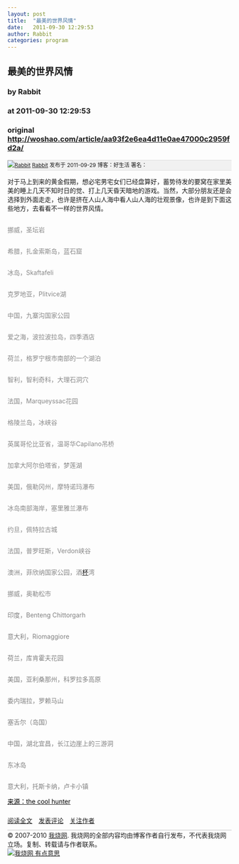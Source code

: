 ```yaml
---
layout: post
title:  "最美的世界风情"
date:   2011-09-30 12:29:53
author: Rabbit
categories: program
---
```


## 最美的世界风情
### by Rabbit
### at 2011-09-30 12:29:53
### original <http://woshao.com/article/aa93f2e6ea4d11e0ae47000c2959fd2a/>

<div style="background:#f1f1f1;border-top:1px solid #dddddd;border-bottom:1px solid #dddddd;line-height:22px;font-size:12px">
<a href="http://woshao.com/goodlife/"><img src="http://image.woshao.com/heads/fd/1a/a8781c0a11e081e3000c295b2b8d/head_48x48.jpg?t=1315572401" alt="Rabbit"></a>
<a href="http://woshao.com/goodlife/">Rabbit</a>
发布于 2011-09-29 
博客：好生活 
署名：
</div>

<p>对于马上到来的黄金假期，想必宅男宅女们已经盘算好，蓄势待发的要窝在家里美美的睡上几天不知时日的觉、打上几天昏天暗地的游戏。当然，大部分朋友还是会选择到外面走走，也许是挤在人山人海中看人山人海的壮观景像，也许是到下面这些地方，去看看不一样的世界风情。</p>
<p><a href="http://p2.woshao.net/14Dqq"><img title="01" src="http://p2.woshao.net/14Dqq" alt=""></a></p>
<p><span style="color:#888888">挪威，圣坛岩</span></p>
<p><a href="http://p1.woshao.net/14Dqr"><img title="02" src="http://p1.woshao.net/14Dqr" alt=""></a></p>
<p><span style="color:#888888">希腊，扎金索斯岛，蓝石窟</span></p>
<p><span style="color:#888888"><a href="http://p1.woshao.net/14Dqs"><img title="03" src="http://p1.woshao.net/14Dqs" alt=""></a></span></p>
<p><span style="color:#888888">冰岛，Skaftafeli</span></p>
<p><a href="http://p1.woshao.net/14Dqt"><img title="04" src="http://p1.woshao.net/14Dqt" alt=""></a></p>
<p><span style="color:#888888">克罗地亚，Plitvice湖</span></p>
<p><span><span><a href="http://p2.woshao.net/14Dqu"><img title="05" src="http://p2.woshao.net/14Dqu" alt=""></a></span></span></p>
<p><span style="color:#888888">中国，九寨沟国家公园</span></p>
<p><span style="color:#888888"><a href="http://p2.woshao.net/14Dqv"><img title="06" src="http://p2.woshao.net/14Dqv" alt=""></a></span></p>
<p><span style="color:#888888">爱之海，波拉波拉岛，四季酒店</span></p>
<p><span style="color:#888888"><a href="http://p2.woshao.net/14Dqw"><img title="07" src="http://p2.woshao.net/14Dqw" alt=""></a></span></p>
<p><span style="color:#888888">荷兰，格罗宁根市南部的一个湖泊</span></p>
<p><a href="http://p1.woshao.net/14Dqx"><img title="08" src="http://p1.woshao.net/14Dqx" alt=""></a></p>
<p><span style="color:#888888">智利，智利奇科，大理石洞穴</span></p>
<p><span style="color:#888888"><a href="http://p1.woshao.net/14Dqy"><img title="09" src="http://p1.woshao.net/14Dqy" alt=""></a></span></p>
<p><span style="color:#888888">法国，Marqueyssac花园</span></p>
<p><span style="color:#888888"><a href="http://p2.woshao.net/14Dqz"><img title="10" src="http://p2.woshao.net/14Dqz" alt=""></a></span></p>
<p><span style="color:#888888">格陵兰岛，冰峡谷</span></p>
<p><span style="color:#888888"><a href="http://p2.woshao.net/14DqA"><img title="11" src="http://p2.woshao.net/14DqA" alt=""></a></span></p>
<p><span style="color:#888888">英属哥伦比亚省，温哥华Capilano吊桥</span></p>
<p><span style="color:#888888"><a href="http://p1.woshao.net/14DqB"><img title="12" src="http://p1.woshao.net/14DqB" alt=""></a></span></p>
<p><span style="color:#888888">加拿大阿尔伯塔省，梦莲湖</span></p>
<p><span style="color:#888888"><a href="http://p1.woshao.net/14DqC"><img title="13" src="http://p1.woshao.net/14DqC" alt=""></a></span></p>
<p><span style="color:#888888">美国，俄勒冈州，摩特诺玛瀑布</span></p>
<p><span style="color:#888888"><a href="http://p2.woshao.net/14DqD"><img title="14" src="http://p2.woshao.net/14DqD" alt=""></a></span></p>
<p><span style="color:#888888">冰岛南部海岸，塞里雅兰瀑布</span></p>
<p><span style="color:#888888"><a href="http://p1.woshao.net/14DqE"><img title="Stitched Panorama" src="http://p1.woshao.net/14DqE" alt=""></a><br>
</span></p>
<p><span style="color:#888888">约旦，佩特拉古城</span></p>
<p><span style="color:#888888"><a href="http://p1.woshao.net/14DqF"><img title="16" src="http://p1.woshao.net/14DqF" alt=""></a></span></p>
<p><span style="color:#888888">法国，普罗旺斯，Verdon峡谷</span></p>
<p><span style="color:#888888"><a href="http://p2.woshao.net/14DqG"><img title="17" src="http://p2.woshao.net/14DqG" alt=""></a></span></p>
<p><span style="color:#888888">澳洲，菲欣纳国家公园，酒<span><a href="http://www.hsh.name/?s=%E6%9D%AF" title="杯">杯</a></span>湾</span></p>
<p><span style="color:#888888"><a href="http://p1.woshao.net/14DqH"><img title="18" src="http://p1.woshao.net/14DqH" alt=""></a></span></p>
<p><span style="color:#888888">挪威，奥勒松市</span></p>
<p><span style="color:#888888"><a href="http://p1.woshao.net/14DqI"><img title="19" src="http://p1.woshao.net/14DqI" alt=""></a></span></p>
<p><span style="color:#808080">印度，Benteng Chittorgarh</span></p>
<p><span style="color:#808080"><a href="http://p2.woshao.net/14DqJ"><img title="20" src="http://p2.woshao.net/14DqJ" alt=""></a></span></p>
<p><span style="color:#808080">意大利，Riomaggiore</span></p>
<p><span style="color:#808080"><a href="http://p1.woshao.net/14DqK"><img title="21" src="http://p1.woshao.net/14DqK" alt=""></a></span></p>
<p><span style="color:#808080">荷兰，库肯霍夫花园</span></p>
<p><span style="color:#808080"> </span></p>
<p><span style="color:#808080"><a href="http://p2.woshao.net/14DqL"><img title="23" src="http://p2.woshao.net/14DqL" alt=""></a></span></p>
<p><span style="color:#808080">美国，亚利桑那州，科罗拉多高原</span></p>
<p><span style="color:#808080"><a href="http://p2.woshao.net/14DqM"><img title="24" src="http://p2.woshao.net/14DqM" alt=""></a></span></p>
<p><span style="color:#808080">委内瑞拉，罗赖马山</span></p>
<p><span style="color:#808080"><a href="http://p2.woshao.net/14DqN"><img title="25" src="http://p2.woshao.net/14DqN" alt=""></a></span></p>
<p><span style="color:#808080">塞舌尔（岛国）</span></p>
<p><span style="color:#808080"><a href="http://p1.woshao.net/14DqO"><img title="26" src="http://p1.woshao.net/14DqO" alt=""></a></span></p>
<p><span style="color:#808080">中国，湖北宜昌，长江边崖上的三游洞</span></p>
<p><span style="color:#808080"><a href="http://p1.woshao.net/14DqP"><img title="27" src="http://p1.woshao.net/14DqP" alt=""></a></span></p>
<p><span style="color:#808080">东冰岛</span></p>
<p><span style="color:#808080"><a href="http://p2.woshao.net/14DqQ"><img title="28" src="http://p2.woshao.net/14DqQ" alt=""></a></span></p>
<p><span style="color:#808080">意大利，托斯卡纳，卢卡小镇</span></p>
<p><a href="http://www.thecoolhunter.net/article/detail/1957/amazing-places-to-experience-around-the-globe-part-1"><span style="color:#000000">来源：the cool hunter</span></a></p>
<img src="http://woshao.com/articles/aa93f2e6-ea4d-11e0-ae47-000c2959fd2a/stats/reads.png" alt="">

<div style="line-height:40px"><img src="http://woshao.com/res/images/logo14x14.png" alt=""><a href="http://woshao.com/article/aa93f2e6ea4d11e0ae47000c2959fd2a/">阅读全文</a>　<img src="http://woshao.com/res/images/logo14x14.png" alt=""><a href="http://woshao.com/article/aa93f2e6ea4d11e0ae47000c2959fd2a/#Comments">发表评论</a>　<img src="http://woshao.com/res/images/logo14x14.png" alt=""><a href="http://woshao.com/goodlife/">关注作者</a></div>
<div style="border-top:2px solid #dddddd">© 2007-2010 <a href="http://woshao.com">我烧网</a>. 我烧网的全部内容均由博客作者自行发布，不代表我烧网立场。复制、转载请与作者联系。</div>
<a href="http://woshao.com/"><img src="http://i2.woshao.net/2010/1206/interestingwoshao468x60.png" alt="我烧网 有点意思"></a>